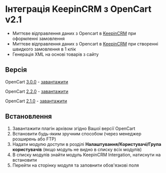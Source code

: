 
# Інтеграція KeepinCRM з OpenCart v2.1 #

* Миттєве відправлення даних з Opencart в [KeepinCRM](https://bit.ly/3KCbyDR) при оформленні замовлення
* Миттєве відправлення даних з Opencart в [KeepinCRM](https://bit.ly/3KCbyDR) при створенні швидкого замовлення в 1 клік
* Генерація XML на основі товарів з сайту

## Версія ##
OpenCart [3.0.0](https://github.com/KeepinCRM/opencart-module/tree/master) - [завантажити](https://github.com/KeepinCRM/opencart-module/archive/refs/heads/master.zip)

OpenCart [2.2.0](https://github.com/KeepinCRM/opencart-module/tree/v2.2.0) - [завантажити](https://github.com/KeepinCRM/opencart-module/archive/refs/heads/v2.2.0.zip)

OpenCart [2.1.0](https://github.com/KeepinCRM/opencart-module/tree/v2.1.0) - [завантажити](https://github.com/KeepinCRM/opencart-module/archive/refs/heads/v2.1.0.zip)

## Встановлення ##
1. Завантажити плагін архівом згідно Вашої версії OpenCart
2. Встановити будь-яким зручним способом (через менеджер розширень або FTP)
3. Надати модулю доступи в розділі **Налаштування/Користувачі/Група користувачів** (якщо модуль не видно в списку всіх модулів)
4. В списку модулів знайти модуль KeepinCRM Intergation, натиснути на встановити
5. Перейти на сторінку модуля та заповнити обов'язкові поля

